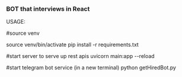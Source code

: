 ### BOT that interviews in React
 
USAGE:

#source venv

source venv/bin/activate
pip install -r requirements.txt

#start server to serve up rest apis
uvicorn main:app --reload

#start telegram bot service (in a new terminal)
python getHiredBot.py

